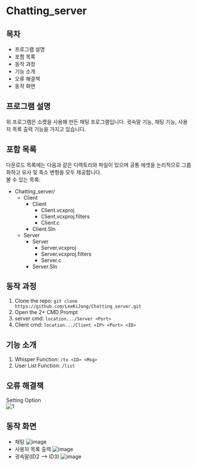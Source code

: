 # Chatting_server
## 목차
* 프로그램 설명
* 포함 목록
* 동작 과정
* 기능 소개
* 오류 해결책
* 동작 화면

## 프로그램 설명
위 프로그램은 소켓을 사용해 만든 채팅 프로그램입니다. 귓속말 기능, 채팅 기능, 사용자 목록 출력 기능을 가지고 있습니다.

## 포함 목록
다운로드 목록에는 다음과 같은 디렉토리와 파일이 있으며 공통 에셋을 논리적으로 그룹화하고 유사 및 축소 변형을 모두 제공합니다.  
볼 수 있는 목록:
* Chatting_server/
   * Client
      * Client
         * Client.vcxproj
         * Client.vcxproj.filters
         * Client.c
      * Client.Sln
   * Server
      * Server
         * Server.vcxproj
         * Server.vcxproj.filters
         * Server.c
      * Server.Sln

## 동작 과정
1. Clone the repo: `git clone https://github.com/LeeKiJong/Chatting_server.git` 
2. Open the 2+ CMD Prompt
3. server cmd: `location.../Server <Port>`
4. Client cmd: `location.../Client <IP> <Port> <ID>`

## 기능 소개
1. Whisper Function: `/to <ID> <Msg>`
2. User List Function: `/list`

## 오류 해결책
Setting Option  
![1](https://user-images.githubusercontent.com/52438368/65368884-772f6f00-dc81-11e9-87b3-d89dc1af1dac.PNG)

## 동작 화면
* 채팅
![image](https://user-images.githubusercontent.com/52438368/67141192-08ebc580-f29c-11e9-8684-d80781f7f3f3.png)
* 사용자 목록 출력
![image](https://user-images.githubusercontent.com/52438368/67141207-24ef6700-f29c-11e9-935f-db0a469b1a73.png)
* 귓속말(ID2 --> ID3)
![image](https://user-images.githubusercontent.com/52438368/67141352-c24a9b00-f29c-11e9-9458-1d264036524c.png)


